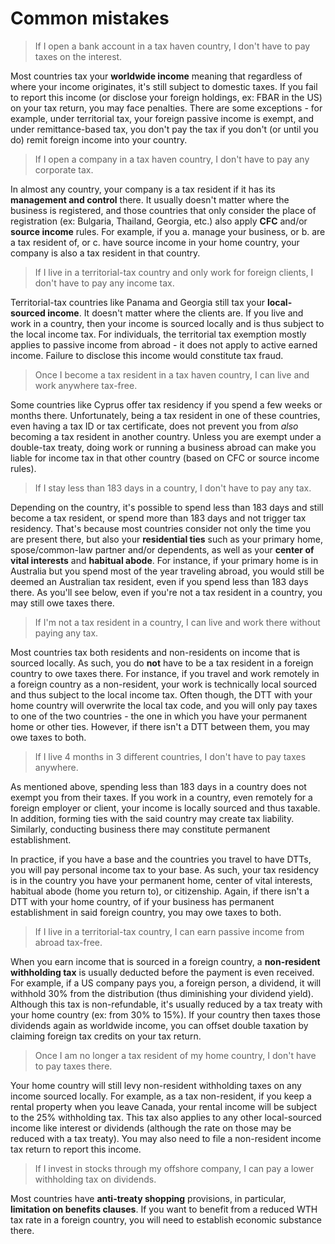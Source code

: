 # Common mistakes

> If I open a bank account in a tax haven country, I don't have to pay taxes on the interest.

Most countries tax your **worldwide income** meaning that regardless of where your income originates, it's still subject to domestic taxes. If you fail to report this income (or disclose your foreign holdings, ex: FBAR in the US) on your tax return, you may face penalties. There are some exceptions - for example, under territorial tax, your foreign passive income is exempt, and under remittance-based tax, you don't pay the tax if you don't (or until you do) remit foreign income into your country.

> If I open a company in a tax haven country, I don't have to pay any corporate tax.

In almost any country, your company is a tax resident if it has its **management and control** there. It usually doesn't matter where the business is registered, and those countries that only consider the place of registration (ex: Bulgaria, Thailand, Georgia, etc.) also apply **CFC** and/or **source income** rules. For example, if you a. manage your business, or b. are a tax resident of, or c. have source income in your home country, your company is also a tax resident in that country.

> If I live in a territorial-tax country and only work for foreign clients, I don't have to pay any income tax.

Territorial-tax countries like Panama and Georgia still tax your **local-sourced income**. It doesn't matter where the clients are. If you live and work in a country, then your income is sourced locally and is thus subject to the local income tax. For individuals, the territorial tax exemption mostly applies to passive income from abroad - it does not apply to active earned income. Failure to disclose this income would constitute tax fraud.

> Once I become a tax resident in a tax haven country, I can live and work anywhere tax-free.

Some countries like Cyprus offer tax residency if you spend a few weeks or months there. Unfortunately, being a tax resident in one of these countries, even having a tax ID or tax certificate, does not prevent you from _also_ becoming a tax resident in another country. Unless you are exempt under a double-tax treaty, doing work or running a business abroad can make you liable for income tax in that other country (based on CFC or source income rules).

> If I stay less than 183 days in a country, I don't have to pay any tax.

Depending on the country, it's possible to spend less than 183 days and still become a tax resident, or spend more than 183 days and not trigger tax residency. That's because most countries consider not only the time you are present there, but also your **residential ties** such as your primary home, spose/common-law partner and/or dependents, as well as your **center of vital interests** and **habitual abode**. For instance, if your primary home is in Australia but you spend most of the year traveling abroad, you would still be deemed an Australian tax resident, even if you spend less than 183 days there. As you'll see below, even if you're not a tax resident in a country, you may still owe taxes there.

> If I'm not a tax resident in a country, I can live and work there without paying any tax.

Most countries tax both residents and non-residents on income that is sourced locally. As such, you do **not** have to be a tax resident in a foreign country to owe taxes there. For instance, if you travel and work remotely in a foreign country as a non-resident, your work is technically local sourced and thus subject to the local income tax. Often though, the DTT with your home country will overwrite the local tax code, and you will only pay taxes to one of the two countries - the one in which you have your permanent home or other ties. However, if there isn't a DTT between them, you may owe taxes to both.

> If I live 4 months in 3 different countries, I don't have to pay taxes anywhere.

As mentioned above, spending less than 183 days in a country does not exempt you from their taxes. If you work in a country, even remotely for a foreign employer or client, your income is locally sourced and thus taxable. In addition, forming ties with the said country may create tax liability. Similarly, conducting business there may constitute permanent establishment.

In practice, if you have a base and the countries you travel to have DTTs, you will pay personal income tax to your base. As such, your tax residency is in the country you have your permanent home, center of vital interests, habitual abode (home you return to), or citizenship. Again, if there isn't a DTT with your home country, of if your business has permanent establishment in said foreign country, you may owe taxes to both.

> If I live in a territorial-tax country, I can earn passive income from abroad tax-free.

When you earn income that is sourced in a foreign country, a **non-resident withholding tax** is usually deducted before the payment is even received. For example, if a US company pays you, a foreign person, a dividend, it will withhold 30% from the distribution (thus diminishing your dividend yield). Although this tax is non-refundable, it's usually reduced by a tax treaty with your home country (ex: from 30% to 15%). If your country then taxes those dividends again as worldwide income, you can offset double taxation by claiming foreign tax credits on your tax return.

> Once I am no longer a tax resident of my home country, I don't have to pay taxes there.

Your home country will still levy non-resident withholding taxes on any income sourced locally. For example, as a tax non-resident, if you keep a rental property when you leave Canada, your rental income will be subject to the 25% withholding tax. This tax also applies to any other local-sourced income like interest or dividends (although the rate on those may be reduced with a tax treaty). You may also need to file a non-resident income tax return to report this income.

> If I invest in stocks through my offshore company, I can pay a lower withholding tax on dividends.

Most countries have **anti-treaty shopping** provisions, in particular, **limitation on benefits clauses**. If you want to benefit from a reduced WTH tax rate in a foreign country, you will need to establish economic substance there.
